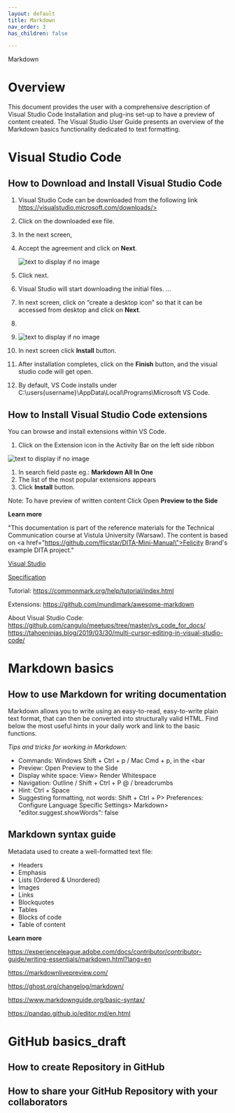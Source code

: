 ```yaml
---
layout: default
title: Markdown
nav_order: 3
has_children: false

---
```


Markdown

# Overview
This document provides the user with a comprehensive description of Visual Studio Code Installation and plug-ins set-up to have a preview of content created. The Visual Studio User Guide presents an overview of the Markdown basics functionality dedicated to text formatting.

# Visual Studio Code

## How to Download and Install Visual Studio Code

1. Visual Studio Code can be downloaded from the following link https://visualstudio.microsoft.com/downloads/> 
3. Click on the downloaded exe file.
4. In the next screen, 
5. Accept the agreement and click on **Next**.
   
   ![text to display if no image](./agreements.png)
6. Click next.
7. Visual Studio will start downloading the initial files. ...
8. In next screen,  click on “create a desktop icon” so that it can be accessed from desktop and click on **Next**.
9. 
10. ![text to display if no image](./icon.png)
11. In next screen click **Install** button.
12. After installation completes, click on the **Finish** button, and the visual studio code will get open.
13. By default, VS Code installs under C:\users\{username}\AppData\Local\Programs\Microsoft VS Code.

## How to Install Visual Studio Code extensions

You can browse and install extensions within VS Code.
1. Click on the Extension icon in the Activity Bar on the left side ribbon

 ![text to display if no image](./extension.png)

 1. In search field paste eg.: **Markdown All In One**
 2. The list of the most popular extensions appears
 3. Click **Install** button.
   
   Note:
   To have preview of written content Click Open **Preview to the Side**


**Learn more**

"This documentation is part of the reference materials for the Technical Communication course at Vistula University (Warsaw). The content is based on <a href=\"https://github.com/flicstar/DITA-Mini-Manual\">Felicity Brand's example DITA project.</a>"


[Visual Studio](https://code.visualstudio.com/docs/getstarted/userinterface)

[Specification](https://daringfireball.net/projects/markdown/)

Tutorial:
https://commonmark.org/help/tutorial/index.html

Extensions:
https://github.com/mundimark/awesome-markdown 

About Visual Studio Code:
https://github.com/cangulo/meetups/tree/master/vs_code_for_docs/ 
https://tahoeninjas.blog/2019/03/30/multi-cursor-editing-in-visual-studio-code/

# Markdown basics
## How to use Markdown for writing documentation

Markdown allows you to write using an easy-to-read, easy-to-write plain text format, that can then be converted into structurally valid HTML. Find below the most useful hints in your daily work and link to the basic functions.

 *Tips and tricks for working in Markdown:*
* Commands: Windows Shift + Ctrl + p / Mac Cmd + p, in the <bar
* Preview: Open Preview to the Side
* Display white space: View> Render Whitespace
* Navigation: Outline / Shift + Ctrl + P @ / breadcrumbs
* Hint: Ctrl + Space
* Suggesting formatting, not words: Shift + Ctrl + P> Preferences: Configure Language Specific Settings> Markdown> "editor.suggest.showWords": false


## Markdown syntax guide

Metadata used to create a well-formatted text file:

* Headers
* Emphasis
* Lists (Ordered & Unordered)
* Images
* Links
* Blockquotes
* Tables
* Blocks of code
* Table of content
  
**Learn more**

https://experienceleague.adobe.com/docs/contributor/contributor-guide/writing-essentials/markdown.html?lang=en

https://markdownlivepreview.com/

https://ghost.org/changelog/markdown/

https://www.markdownguide.org/basic-syntax/

https://pandao.github.io/editor.md/en.html

# GitHub basics_draft
## How to create Repository in GitHub
## How to share your GitHub Repository with your collaborators
